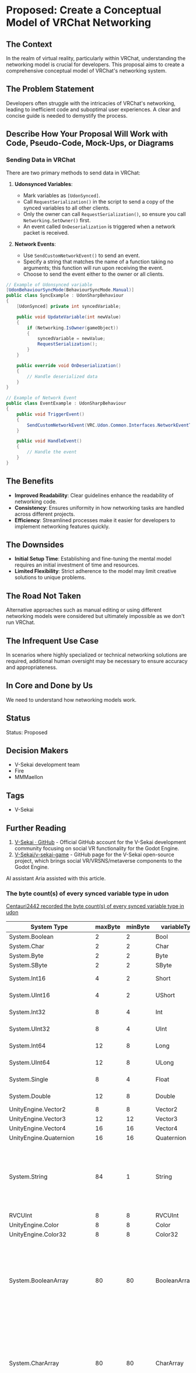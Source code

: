 # Proposed: Create a Conceptual Model of VRChat Networking

## The Context

In the realm of virtual reality, particularly within VRChat, understanding the networking model is crucial for developers. This proposal aims to create a comprehensive conceptual model of VRChat's networking system.

## The Problem Statement

Developers often struggle with the intricacies of VRChat's networking, leading to inefficient code and suboptimal user experiences. A clear and concise guide is needed to demystify the process.

## Describe How Your Proposal Will Work with Code, Pseudo-Code, Mock-Ups, or Diagrams

### Sending Data in VRChat

There are two primary methods to send data in VRChat:

1. **Udonsynced Variables**:

   - Mark variables as `[UdonSynced]`.
   - Call `RequestSerialization()` in the script to send a copy of the synced variables to all other clients.
   - Only the owner can call `RequestSerialization()`, so ensure you call `Networking.SetOwner()` first.
   - An event called `OnDeserialization` is triggered when a network packet is received.

2. **Network Events**:
   - Use `SendCustomNetworkEvent()` to send an event.
   - Specify a string that matches the name of a function taking no arguments; this function will run upon receiving the event.
   - Choose to send the event either to the owner or all clients.

```csharp
// Example of Udonsynced variable
[UdonBehaviourSyncMode(BehaviourSyncMode.Manual)]
public class SyncExample : UdonSharpBehaviour
{
    [UdonSynced] private int syncedVariable;

    public void UpdateVariable(int newValue)
    {
        if (Networking.IsOwner(gameObject))
        {
            syncedVariable = newValue;
            RequestSerialization();
        }
    }

    public override void OnDeserialization()
    {
        // Handle deserialized data
    }
}

// Example of Network Event
public class EventExample : UdonSharpBehaviour
{
    public void TriggerEvent()
    {
        SendCustomNetworkEvent(VRC.Udon.Common.Interfaces.NetworkEventTarget.All, "HandleEvent");
    }

    public void HandleEvent()
    {
        // Handle the event
    }
}
```

## The Benefits

- **Improved Readability**: Clear guidelines enhance the readability of networking code.
- **Consistency**: Ensures uniformity in how networking tasks are handled across different projects.
- **Efficiency**: Streamlined processes make it easier for developers to implement networking features quickly.

## The Downsides

- **Initial Setup Time**: Establishing and fine-tuning the mental model requires an initial investment of time and resources.
- **Limited Flexibility**: Strict adherence to the model may limit creative solutions to unique problems.

## The Road Not Taken

Alternative approaches such as manual editing or using different networking models were considered but ultimately impossible as we don't run VRChat.

## The Infrequent Use Case

In scenarios where highly specialized or technical networking solutions are required, additional human oversight may be necessary to ensure accuracy and appropriateness.

## In Core and Done by Us

We need to understand how networking models work.

## Status

Status: Proposed <!-- Draft | Proposed | Rejected | Accepted | Deprecated | Superseded by -->

## Decision Makers

- V-Sekai development team
- Fire
- MMMaellon

## Tags

- V-Sekai

## Further Reading

1. [V-Sekai · GitHub](https://github.com/v-sekai) - Official GitHub account for the V-Sekai development community focusing on social VR functionality for the Godot Engine.
2. [V-Sekai/v-sekai-game](https://github.com/v-sekai/v-sekai-game) - GitHub page for the V-Sekai open-source project, which brings social VR/VRSNS/metaverse components to the Godot Engine.

AI assistant Aria assisted with this article.

### The byte count(s) of every synced variable type in udon

[Centauri2442 recorded the byte count(s) of every synced variable type in udon](https://vxtwitter.com/Centauri2442/status/1747888817518879039)

| System Type                 | maxByte | minByte | variableType    | Notes                                                                                                                                                                                                |
| --------------------------- | ------- | ------- | --------------- | ---------------------------------------------------------------------------------------------------------------------------------------------------------------------------------------------------- |
| System.Boolean              | 2       | 2       | Bool            |                                                                                                                                                                                                      |
| System.Char                 | 2       | 2       | Char            |                                                                                                                                                                                                      |
| System.Byte                 | 2       | 2       | Byte            |                                                                                                                                                                                                      |
| System.SByte                | 2       | 2       | SByte           |                                                                                                                                                                                                      |
| System.Int16                | 4       | 2       | Short           | Swaps every other                                                                                                                                                                                    |
| System.UInt16               | 4       | 2       | UShort          | Swaps every other                                                                                                                                                                                    |
| System.Int32                | 8       | 4       | Int             | Swaps every other                                                                                                                                                                                    |
| System.UInt32               | 8       | 4       | UInt            | Swaps every other                                                                                                                                                                                    |
| System.Int64                | 12      | 8       | Long            | Swaps every other                                                                                                                                                                                    |
| System.UInt64               | 12      | 8       | ULong           | Swaps every other                                                                                                                                                                                    |
| System.Single               | 8       | 4       | Float           | Swaps every other                                                                                                                                                                                    |
| System.Double               | 12      | 8       | Double          | Swaps every other                                                                                                                                                                                    |
| UnityEngine.Vector2         | 8       | 8       | Vector2         |                                                                                                                                                                                                      |
| UnityEngine.Vector3         | 12      | 12      | Vector3         |                                                                                                                                                                                                      |
| UnityEngine.Vector4         | 16      | 16      | Vector4         |                                                                                                                                                                                                      |
| UnityEngine.Quaternion      | 16      | 16      | Quaternion      |                                                                                                                                                                                                      |
| System.String               | 84      | 1       | String          | Null: No serialization \| 84 + 1 byte per character, byte size allocated per for (84, 88, 92, etc)                                                                                                   |
| RVCUInt                     | 8       | 8       | RVCUInt         |                                                                                                                                                                                                      |
| UnityEngine.Color           | 8       | 8       | Color           |                                                                                                                                                                                                      |
| UnityEngine.Color32         | 8       | 8       | Color32         |                                                                                                                                                                                                      |
| System.BooleanArray         | 80      | 80      | BooleanArray    | 80 + array size in increments of 4 as buffer (80, 84, 88, etc) \| Will increase every 4 values (5, 9, 13, etc)                                                                                       |
| System.CharArray            | 80      | 80      | CharArray       | 80 + array size in increments of 4 as buffer (80, 84, 88, etc) \| Will increase every 4 values (5, 9, 13, etc)                                                                                       |
| System.ByteArray            | 80      | 80      | ByteArray       | 80 + array size in increments of 4 as buffer (80, 84, 88, etc) \| Will increase every 4 values (5, 9, 13, etc)                                                                                       |
| System.SByteArray           | 80      | 80      | SByteArray      | 80 + array size in increments of 4 as buffer (80, 84, 88, etc) \| Will increase every 4 values (5, 9, 13, etc)                                                                                       |
| System.Int16Array           | 80      | 80      | ShortArray      | 80 + array size in increments of 4 as buffer (80, 84, 88, etc) \| Will increase every 2 values (3, 5, 7, etc)                                                                                        |
| System.UInt16Array          | 80      | 80      | UShortArray     | 80 + array size in increments of 4 as buffer (80, 84, 88, etc) \| Will increase every 2 values (3, 5, 7, etc)                                                                                        |
| System.Int32Array           | 80      | 80      | IntArray        | 80 + array size \* 4                                                                                                                                                                                 |
| System.UInt32Array          | 80      | 80      | UIntArray       | 80 + array size \* 4                                                                                                                                                                                 |
| System.Int64Array           | 80      | 80      | LongArray       | 80 + array size \* 8                                                                                                                                                                                 |
| System.UInt64Array          | 80      | 80      | ULongArray      | 80 + array size \* 8                                                                                                                                                                                 |
| System.SingleArray          | 80      | 80      | FloatArray      | 80 + array size \* 4                                                                                                                                                                                 |
| System.DoubleArray          | 80      | 80      | DoubleArray     | 80 + array size \* 8                                                                                                                                                                                 |
| UnityEngine.Vector2Array    | 80      | 80      | Vector2Array    | 80 + array size \* 8                                                                                                                                                                                 |
| UnityEngine.Vector3Array    | 80      | 80      | Vector3Array    | 80 + array size \* 12                                                                                                                                                                                |
| UnityEngine.Vector4Array    | 80      | 80      | Vector4Array    | 80 + array size \* 16                                                                                                                                                                                |
| UnityEngine.QuaternionArray | 80      | 80      | QuaternionArray | 80 + array size \* 16                                                                                                                                                                                |
| System.StringArray          | 80      | 80      | StringArray     | 84 + (2, 4, or 8 bytes per character). Size of 0: 84 bytes. Size greater than 0 but with any null values: 0 bytes. Size greater than 0 with all valid strings: 84 + (2, 4, or 8 bytes per character) |
| RVCUStringArray             | 80      | 80      | RVCUStringArray | 84 + (2, 4, or 8 bytes per character). Size of 0: 84 bytes. Size greater than 0 but with any null values: 0 bytes. Size greater than 0 with all valid strings: 84 + (2, 4, or 8 bytes per character) |
| UnityEngine.ColorArray      | 80      | 80      | ColorArray      | 80 + array size \* 16                                                                                                                                                                                |
| UnityEngine.Color32Array    | 80      | 80      | Color32Array    | 80 + array size \* 4                                                                                                                                                                                 |

### Question: How many UdonSharpBehaviour instances can a server have?

**Answer:** In VRChat, which uses UdonSharp for scripting, there isn't a hard limit on the number of `UdonSharpBehaviour` instances a world (or server instance) can have. However, practical limits are imposed by performance considerations. Each `UdonSharpBehaviour` consumes memory and processing power, so the total number you can effectively use will depend on the complexity of your scripts and the capabilities of the hardware running the world. It's essential to optimize your scripts and manage resources efficiently to ensure smooth performance.

### Question: Can UdonSharpBehaviour instances communicate with each other?

**Answer:** Yes, `UdonSharpBehaviour` instances can communicate with each other. Here are some ways they can interact:

- **Custom Network Events:** You can send custom network events (with zero parameters) to trigger actions in other `UdonSharpBehaviour` instances. The receiver won't know who the sender is, and the action will be performed locally on the `UdonSharpBehaviour`'s current frame.
- **Synced Variables:** If you need to send data, it's better to use synced variables rather than mixing them with network events. When these variables get updated, the `OnDeserialization()` method will be called. This is a function in `UdonSharpBehaviour` that you can override to handle any work needed with the updated variables.

### Question: How should I represent the entire state in a networked application?

**Answer:** You typically don't mix network events with synced variables. If you need to send data, just use synced variables. When the variables get updated, `OnDeserialization()` will be called. That's a function in `UdonSharpBehaviour` that you can override. Do all the work needed with the variables in `OnDeserialization`.

### Question: Does using FieldChangeCallbacks affect performance in space and time?

**Answer:** There's an advanced feature called `FieldChangeCallbacks` that allows for code simplification. Basically, create a C# property with a getter and a setter and specify it as the field change callback. The setter will be called in addition to `OnDeserialization` when network updates come in. This helps combine the code for local and remote clients in the setter. This is an advanced code-writing optimization for making your code cleaner. No, it does not affect performance in terms of space and time. `FieldChangeCallbacks` reduces code repetition, thereby simplifying the codebase and making it more maintainable.

### Question: How can the order and exact value changes of three variables affect their interpretation in a networked system?

**Answer:** Assume we calculate the state of the world independently for each frame, without depending on previous frames. This means that while the exact values of the three variables are crucial for determining the current state, the order of changes within the same frame does not affect the final state interpretation at that frame.
